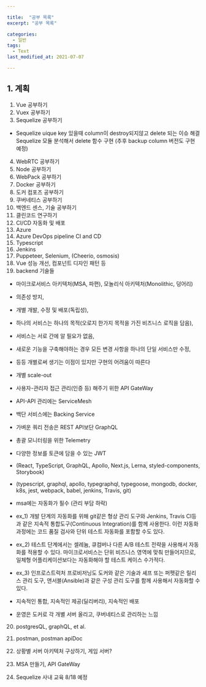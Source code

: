 ```yaml
---

title:  "공부 목록"
excerpt: "공부 목록"

categories:
  - 일반
tags:
  - Text
last_modified_at: 2021-07-07

---
```


## 1. 계획

1. Vue 공부하기
2. Vuex 공부하기
3. Sequelize 공부하기
  * Sequelize uique key 있을때 column이 destroy되지않고 delete 되는 이슈 해결   
    Sequelize 모듈 분석해서 delete 함수 구현 (추후 backup column 버전도 구현 예정)
4. WebRTC 공부하기
5. Node 공부하기
6. WebPack 공부하기
7. Docker 공부하기
8. 도커 컴포즈 공부하기
9. 쿠버네티스 공부하기
10. 백엔드 센스, 기술 공부하기
11. 클린코드 연구하기
12. CI/CD 자동화 및 배포
13. Azure
14. Azure DevOps pipeline CI and CD
15. Typescript
16. Jenkins
17. Puppeteer, Selenium, (Cheerio, osmosis)
18. Vue 성능 개선, 컴포넌트 디자인 패턴 등
19. backend 기술들
- 마이크로서비스 아키텍처(MSA, 파편), 모놀리식 아키텍처(Monolithic, 덩어리)
- 의존성 방지, 
- 개별 개발, 수정 및 배포(독립성), 
- 하나의 서비스는 하나의 목적(오로지 한가지 목적을 가진 비즈니스 로직을 담음),
- 서비스는 서로 간에 알 필요가 없음, 
- 새로운 기능을 구축해야하는 경우 모든 변경 사항을 하나의 단일 서비스만 수정,
- 등등 개별로써 생기는 이점이 있지만 구현의 어려움이 따른다
- 개별 scale-out


- 사용자-관리자 접근 관리(인증 등) 해주기 위한 API GateWay
- API-API 관리에는 ServiceMesh
- 백단 서비스에는 Backing Service
- 가벼운 쿼리 전송은 REST API보단 GraphQL
- 총괄 모니터링을 위한 Telemetry
- 다양한 정보를 토큰에 담을 수 있는 JWT

- (React, TypeScript, GraphQL, Apollo, Next.js, Lerna, styled-components, Storybook)
- (typescript, graphql, apollo, typegraphql, typegoose, mongodb, docker, k8s, jest, webpack, babel, jenkins, Travis, git)

- msa에는 자동화가 필수 (관리 부담 하락)
- ex_1) 개발 단계의 자동화를 위해 git같은 형상 관리 도구와 Jenkins, Travis CI등과 같은 지속적 통합도구(Continuous Integration)를 함께 사용한다. 이런 자동화 과정에는 코드 품질 검사와 단위 테스트 자동화를 포함할 수도 있다.
- ex_2) 테스트 단계에서는 셀레늄, 큐컴버나 다른 A/B 테스트 전략을 사용해서 자동화를 적용할 수 있다. 마이크로서비스는 단위 비즈니스 영역에 맞춰 만들어지므로, 일체형 어플리케이션보다는 자동화해야 할 테스트 케이스 수가적다.
- ex_3) 인프로스트럭처 프로비저닝도 도커와 같은 기술과 셰프 또는 퍼펫같은 릴리스 관리 도구, 앤서블(Ansible)과 같은 구성 관리 도구를 함께 사용해서 자동화할 수 있다.

- 지속적인 통합, 지속적인 제공(딜리버리), 지속적인 배포
- 운영은 도커로 각 개별 서버 올리고, 쿠버네티스로 관리하는 느낌

20. postgresQL, graphQL, et al.

21. postman, postman apiDoc

22. 상황별 서버 아키텍처 구상하기, 게임 서버?

23. MSA 만들기, API GateWay

24. Sequelize 사내 교육 8/18 예정